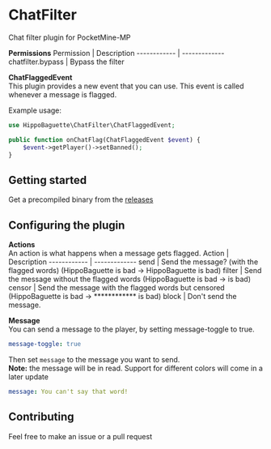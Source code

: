 # ChatFilter
Chat filter plugin for PocketMine-MP

**Permissions**
Permission | Description
------------ | -------------
chatfilter.bypass | Bypass the filter


**ChatFlaggedEvent**  
This plugin provides a new event that you can use. This event is called whenever a message is flagged. 

Example usage:
```php
use HippoBaguette\ChatFilter\ChatFlaggedEvent;

public function onChatFlag(ChatFlaggedEvent $event) {
    $event->getPlayer()->setBanned();
}
```


## Getting started
Get a precompiled binary from the [releases](https://github.com/HippoBaguette/ChatFilter/releases/)  

## Configuring the plugin
**Actions**  
An action is what happens when a message gets flagged. 
Action | Description
------------ | -------------
send | Send the message? (with the flagged words) (HippoBaguette is bad -> HippoBaguette is bad)
filter | Send the message without the flagged words (HippoBaguette is bad -> is bad)
censor | Send the message with the flagged words but censored  (HippoBaguette is bad -> ************ is bad)
block | Don't send the message.

**Message**  
You can send a message to the player, by setting message-toggle to true.
```yml
message-toggle: true
```
Then set `message` to the message you want to send.   
**Note:** the message will be in read. Support for different colors will come in a later update
```yml
message: You can't say that word!
```

## Contributing
Feel free to make an issue or a pull request